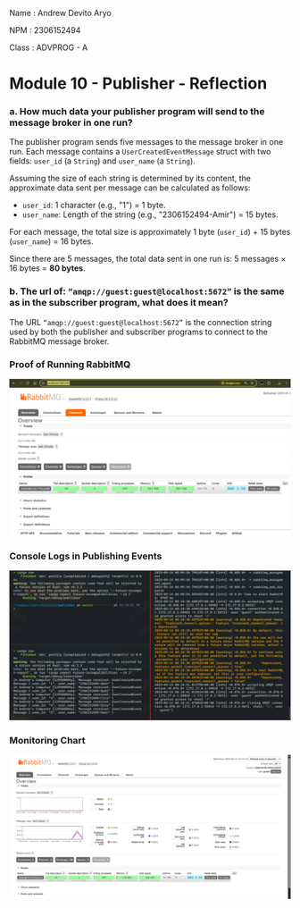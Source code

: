 Name    : Andrew Devito Aryo

NPM     : 2306152494

Class   : ADVPROG - A


# Module 10 - Publisher - Reflection
### a. How much data your publisher program will send to the message broker in one run? 
The publisher program sends five messages to the message broker in one run. Each message contains a `UserCreatedEventMessage` struct with two fields: `user_id` (a `String`) and `user_name` (a `String`). 

Assuming the size of each string is determined by its content, the approximate data sent per message can be calculated as follows:
- `user_id`: 1 character (e.g., "1") = 1 byte.
- `user_name`: Length of the string (e.g., "2306152494-Amir") = 15 bytes.

For each message, the total size is approximately 1 byte (`user_id`) + 15 bytes (`user_name`) = 16 bytes.

Since there are 5 messages, the total data sent in one run is:
5 messages × 16 bytes = **80 bytes**.

### b. The url of: `“amqp://guest:guest@localhost:5672”` is the same as in the subscriber program, what does it mean?
The URL `“amqp://guest:guest@localhost:5672”` is the connection string used by both the publisher and subscriber programs to connect to the RabbitMQ message broker.


### Proof of Running RabbitMQ
![alt text](image.png)

### Console Logs in Publishing Events
![alt text](image-1.png)

### Monitoring Chart
![alt text](image-2.png)